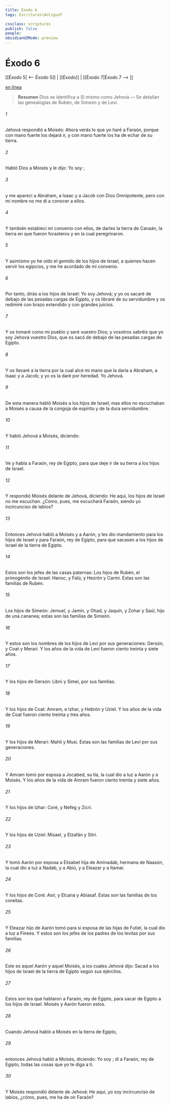 ```yaml
---
title: Éxodo 6
tags: Escrituras\AntiguoT

cssclass: scriptures
publish: false
people:
obsidianUIMode: preview
---
```


# Éxodo 6
[[Éxodo 5| <-- Éxodo 5]] | [[Éxodo]] | [[Éxodo 7|Éxodo 7 --> ]]

[en línea](https://churchofjesuschrist.org/study/scriptures/ot/ex/6?lang=spa)

> __Resumen__
Dios se identifica a Sí mismo como Jehová — Se detallan las genealogías de Rubén, de Simeón y de Leví.

###### 1 
Jehová respondió a Moisés: Ahora verás lo que yo haré a Faraón, porque con mano fuerte los dejará ir, y con mano fuerte los ha de echar de su tierra.

###### 2 
Habló Dios a Moisés y le dijo: Yo soy ;

###### 3 
y me aparecí a Abraham, a Isaac y a Jacob con  Dios Omnipotente, pero con mi nombre  no me di a conocer a ellos.

###### 4 
Y también establecí mi convenio con ellos, de darles la tierra de Canaán, la tierra en que fueron forasteros y en la cual peregrinaron.

###### 5 
Y asimismo yo he oído el gemido de los hijos de Israel, a quienes hacen servir los egipcios, y me he acordado de mi convenio.

###### 6 
Por tanto, dirás a los hijos de Israel: Yo soy Jehová; y yo os sacaré de debajo de las pesadas cargas de Egipto, y os libraré de su servidumbre y os redimiré con brazo extendido y con grandes juicios.

###### 7 
Y os tomaré como mi pueblo y seré vuestro Dios; y vosotros sabréis que yo soy Jehová vuestro Dios, que os sacó de debajo de las pesadas cargas de Egipto.

###### 8 
Y os llevaré a la tierra por la cual alcé mi mano  que la daría a Abraham, a Isaac y a Jacob; y yo os la daré por heredad. Yo Jehová.

###### 9 
De esta manera habló Moisés a los hijos de Israel; mas ellos no escuchaban a Moisés a causa de la congoja de espíritu y de la dura servidumbre.

###### 10 
Y habló Jehová a Moisés, diciendo:

###### 11 
Ve y habla a Faraón, rey de Egipto, para que deje ir de su tierra a los hijos de Israel.

###### 12 
Y respondió Moisés delante de Jehová, diciendo: He aquí, los hijos de Israel no me escuchan. ¿Cómo, pues, me escuchará Faraón, siendo yo incircunciso de labios?

###### 13 
Entonces Jehová habló a Moisés y a Aarón, y les dio mandamiento para los hijos de Israel y para Faraón, rey de Egipto, para que sacasen a los hijos de Israel de la tierra de Egipto.

###### 14 
Estos son los jefes de las casas paternas: Los hijos de Rubén, el primogénito de Israel: Hanoc, y Falú, y Hezrón y Carmi. Estas son las familias de Rubén.

###### 15 
Los hijos de Simeón: Jemuel, y Jamín, y Ohad, y Jaquín, y Zohar y Saúl, hijo de una cananea; estas son las familias de Simeón.

###### 16 
Y estos son los nombres de los hijos de Leví por sus generaciones: Gersón, y Coat y Merari. Y los años de la vida de Leví fueron ciento treinta y siete años.

###### 17 
Y los hijos de Gersón: Libni y Simei, por sus familias.

###### 18 
Y los hijos de Coat: Amram, e Izhar, y Hebrón y Uziel. Y los años de la vida de Coat fueron ciento treinta y tres años.

###### 19 
Y los hijos de Merari: Mahli y Musi. Estas son las familias de Leví por sus generaciones.

###### 20 
Y Amram tomó por esposa a Jocabed, su tía, la cual dio a luz a Aarón y a Moisés. Y los años de la vida de Amram fueron ciento treinta y siete años.

###### 21 
Y los hijos de Izhar: Coré, y Nefeg y Zicri.

###### 22 
Y los hijos de Uziel: Misael, y Elzafán y Sitri.

###### 23 
Y tomó Aarón por esposa a Elisabet hija de Aminadab, hermana de Naasón, la cual dio a luz a Nadab, y a Abiú, y a Eleazar y a Itamar.

###### 24 
Y los hijos de Coré: Asir, y Elcana y Abiasaf. Estas son las familias de los coreítas.

###### 25 
Y Eleazar hijo de Aarón tomó para sí esposa de las hijas de Futiel, la cual dio a luz a Finees. Y estos son los jefes de los padres de los levitas por sus familias.

###### 26 
Este es aquel Aarón y aquel Moisés, a los cuales Jehová dijo: Sacad a los hijos de Israel de la tierra de Egipto según sus ejércitos.

###### 27 
Estos son los que hablaron a Faraón, rey de Egipto, para sacar de Egipto a los hijos de Israel. Moisés y Aarón fueron estos.

###### 28 
Cuando Jehová habló a Moisés en la tierra de Egipto,

###### 29 
entonces Jehová habló a Moisés, diciendo: Yo soy ; di a Faraón, rey de Egipto, todas las cosas que yo te diga a ti.

###### 30 
Y Moisés respondió delante de Jehová: He aquí, yo soy incircunciso de labios, ¿cómo, pues, me ha de oír Faraón?

